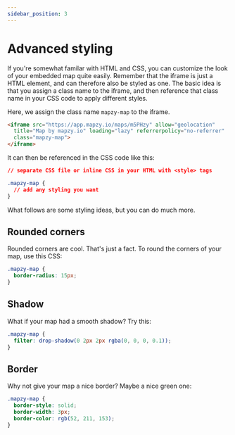 ```yaml
---
sidebar_position: 3
---
```


# Advanced styling

If you're somewhat familar with HTML and CSS, you can customize the look of your embedded map quite easily. Remember that the iframe is just a HTML element, and can therefore also be styled as one. The basic idea is that you assign a class name to the iframe, and then reference that class name in your CSS code to apply different styles.

Here, we assign the class name `mapzy-map` to the iframe.

```html
<iframe src="https://app.mapzy.io/maps/m5PHzy" allow="geolocation"
  title="Map by mapzy.io" loading="lazy" referrerpolicy="no-referrer"
  class="mapzy-map">
</iframe> 
```

It can then be referenced in the CSS code like this:

```css
// separate CSS file or inline CSS in your HTML with <style> tags

.mapzy-map {
  // add any styling you want
}
```

What follows are some styling ideas, but you can do much more.

## Rounded corners
Rounded corners are cool. That's just a fact. To round the corners of your map, use this CSS:

```css
.mapzy-map {
  border-radius: 15px;
}
```

## Shadow
What if your map had a smooth shadow? Try this:

```css
.mapzy-map {
  filter: drop-shadow(0 2px 2px rgba(0, 0, 0, 0.1));
}
```

## Border
Why not give your map a nice border? Maybe a nice green one:
```css
.mapzy-map {
  border-style: solid;
  border-width: 3px;
  border-color: rgb(52, 211, 153);
}
```
